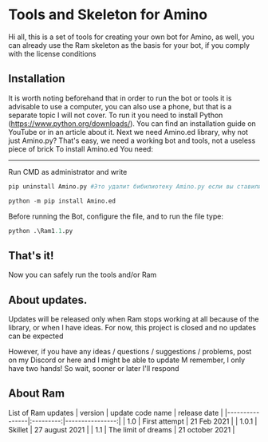 # Tools and Skeleton for Amino

Hi all, this is a set of tools for creating your own bot for Amino, as well, you can already use the Ram skeleton as the basis for your bot, if you comply with the license conditions

## Installation
It is worth noting beforehand that in order to run the bot or tools it is advisable to use a computer, you can also use a phone, but that is a separate topic I will not cover.
To run it you need to install Python (https://www.python.org/downloads/). You can find an installation guide on YouTube or in an article about it.
Next we need Amino.ed library, why not just Amino.py? That's easy, we need a working bot and tools, not a useless piece of brick
To install Amino.ed You need:
____
Run CMD as administrator and write
```py
pip uninstall Amino.py #Это удалит бибилиотеку Amino.py если вы ставили её до этого
```
```py
python -m pip install Amino.ed
```
Before running the Bot, configure the file, and to run the file type:
```py
python .\Ram1.1.py
```
## That's it!
Now you can safely run the tools and/or Ram

## About updates.
Updates will be released only when Ram stops working at all because of the library, or when I have ideas. For now, this project is closed and no updates can be expected

However, if you have any ideas / questions / suggestions / problems, post on my Discord or here and I might be able to update
M remember, I only have two hands! So wait, sooner or later I'll respond

## About Ram
List of Ram updates
| version | update code name | release date |
|----------------|:---------:|----------------:|
| 1.0 | First attempt | 21 Feb 2021 |
| 1.0.1 | Skillet | 27 august 2021 |
| 1.1 | The limit of dreams | 21 october 2021 |
